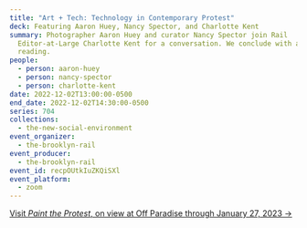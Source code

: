 ```yaml
---
title: "Art + Tech: Technology in Contemporary Protest"
deck: Featuring Aaron Huey, Nancy Spector, and Charlotte Kent
summary: Photographer Aaron Huey and curator Nancy Spector join Rail
  Editor-at-Large Charlotte Kent for a conversation. We conclude with a poetry
  reading.
people:
  - person: aaron-huey
  - person: nancy-spector
  - person: charlotte-kent
date: 2022-12-02T13:00:00-0500
end_date: 2022-12-02T14:30:00-0500
series: 704
collections:
  - the-new-social-environment
event_organizer:
  - the-brooklyn-rail
event_producer:
  - the-brooklyn-rail
event_id: recpOUtkIuZKQiSXl
event_platform:
  - zoom
---
```

[V﻿isit *Paint the Protest*, on view at Off Paradise through January 27, 2023 →](https://offparadise.com/exhibitions/paint-the-protest/works-10/)